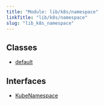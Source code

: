 ```yaml
---
title: "Module: lib/k8s/namespace"
linkTitle: "lib/k8s/namespace"
slug: "lib_k8s_namespace"
---
```


## Classes

- [default](../classes/lib_k8s_namespace.default.md)

## Interfaces

- [KubeNamespace](../interfaces/lib_k8s_namespace.KubeNamespace.md)
